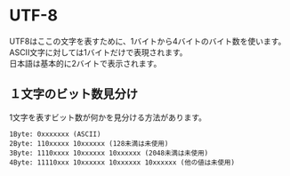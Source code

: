 # UTF-8
UTF8はここの文字を表すために、1バイトから4バイトのバイト数を使います。  
ASCII文字に対しては1バイトだけで表現されます。  
日本語は基本的に2バイトで表示されます。  


## １文字のビット数見分け
1文字を表すビット数が何かを見分ける方法があります。  

```
1Byte: 0xxxxxxx (ASCII)
2Byte: 110xxxxx 10xxxxxx (128未満は未使用)
3Byte: 1110xxxx 10xxxxxx 10xxxxxx (2048未満は未使用)
4Byte: 11110xxx 10xxxxxx 10xxxxxx 10xxxxxx (他の値は未使用)
```
